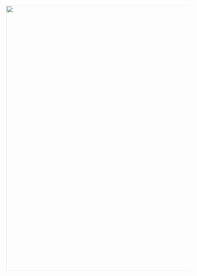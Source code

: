 

<p align="center">
 <img src="https://github.com/user-attachments/assets/0ee1c934-f701-4227-a8f4-d0232be8a5d7" width="720px" />
</p>

